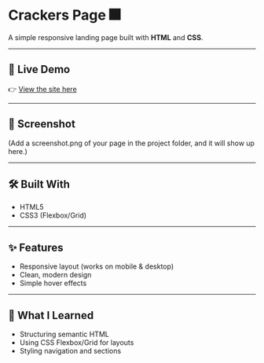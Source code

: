 # Crackers Page 🎆

A simple responsive landing page built with **HTML** and **CSS**.

---

## 🚀 Live Demo
👉 [View the site here](https://abishekkkumar.github.io/crackers-page/)

---

## 📸 Screenshot
(Add a screenshot.png of your page in the project folder, and it will show up here.)

---

## 🛠️ Built With
- HTML5  
- CSS3 (Flexbox/Grid)  

---

## ✨ Features
- Responsive layout (works on mobile & desktop)  
- Clean, modern design  
- Simple hover effects  

---

## 🎯 What I Learned
- Structuring semantic HTML  
- Using CSS Flexbox/Grid for layouts  
- Styling navigation and sections  

